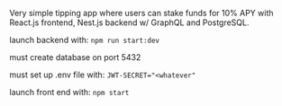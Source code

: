 Very simple tipping app where users can stake funds for 10% APY with React.js frontend, Nest.js backend w/ GraphQL and PostgreSQL.

launch backend with:
```npm run start:dev```

must create database on port 5432

must set up .env file with:
```JWT-SECRET="<whatever"```

launch front end with:
```npm start```
